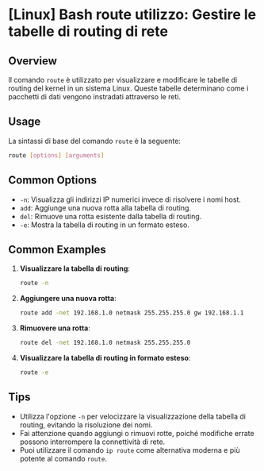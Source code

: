 # [Linux] Bash route utilizzo: Gestire le tabelle di routing di rete

## Overview
Il comando `route` è utilizzato per visualizzare e modificare le tabelle di routing del kernel in un sistema Linux. Queste tabelle determinano come i pacchetti di dati vengono instradati attraverso le reti.

## Usage
La sintassi di base del comando `route` è la seguente:

```bash
route [options] [arguments]
```

## Common Options
- `-n`: Visualizza gli indirizzi IP numerici invece di risolvere i nomi host.
- `add`: Aggiunge una nuova rotta alla tabella di routing.
- `del`: Rimuove una rotta esistente dalla tabella di routing.
- `-e`: Mostra la tabella di routing in un formato esteso.

## Common Examples

1. **Visualizzare la tabella di routing**:
   ```bash
   route -n
   ```

2. **Aggiungere una nuova rotta**:
   ```bash
   route add -net 192.168.1.0 netmask 255.255.255.0 gw 192.168.1.1
   ```

3. **Rimuovere una rotta**:
   ```bash
   route del -net 192.168.1.0 netmask 255.255.255.0
   ```

4. **Visualizzare la tabella di routing in formato esteso**:
   ```bash
   route -e
   ```

## Tips
- Utilizza l'opzione `-n` per velocizzare la visualizzazione della tabella di routing, evitando la risoluzione dei nomi.
- Fai attenzione quando aggiungi o rimuovi rotte, poiché modifiche errate possono interrompere la connettività di rete.
- Puoi utilizzare il comando `ip route` come alternativa moderna e più potente al comando `route`.